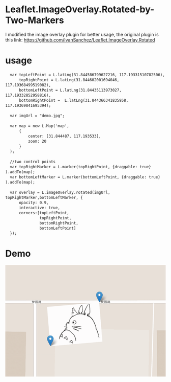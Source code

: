 # Leaflet.ImageOverlay.Rotated-by-Two-Markers
I modified the image overlay plugin for better usage, the original plugin is this link:
https://github.com/IvanSanchez/Leaflet.ImageOverlay.Rotated

# usage
  ```
	var topLeftPoint = L.latLng(31.844586799627216, 117.19331510782506),
        topRightPoint = L.latLng(31.844602001694046, 117.19368499519082),
        bottomLeftPoint = L.latLng(31.84435113973027, 117.19332852958816),
        bottomRightPoint =  L.latLng(31.844366341835958, 117.19369841695394);
		
	var imgUrl = "demo.jpg";

    var map = new L.Map('map',
        {
            center: [31.844487, 117.193533],
            zoom: 20
        }
    );
    
    //two control points
    var topRightMarker = L.marker(topRightPoint, {draggable: true} ).addTo(map);
    var bottomLeftMarker = L.marker(bottomLeftPoint, {draggable: true} ).addTo(map);

    var overlay = L.imageOverlay.rotated(imgUrl, topRightMarker,bottomLeftMarker, {
		opacity: 0.9,
		interactive: true,
		corners:[topLeftPoint,
                 topRightPoint,
                 bottomRightPoint,
                 bottomLeftPoint]
    });
  ```

# Demo
![Alt Text](images/show.gif) 

